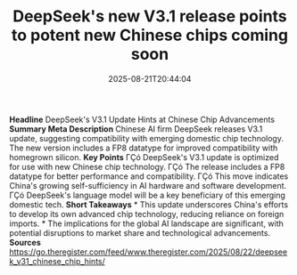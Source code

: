﻿---
title: "DeepSeek's new V3.1 release points to potent new Chinese chips coming soon"
date: "2025-08-21T20:44:04"
category: "Markets"
summary: ""
slug: "deepseeks new v31 release points to potent new chinese chips"
source_urls:
  - "https://go.theregister.com/feed/www.theregister.com/2025/08/22/deepseek_v31_chinese_chip_hints/"
seo:
  title: "DeepSeek's new V3.1 release points to potent new Chinese chips coming soon | Hash n Hedge"
  description: ""
  keywords: ["news", "markets", "brief"]
---
**Headline** DeepSeek's V3.1 Update Hints at Chinese Chip Advancements  **Summary Meta Description** Chinese AI firm DeepSeek releases V3.1 update, suggesting compatibility with emerging domestic chip technology. The new version includes a FP8 datatype for improved compatibility with homegrown silicon.  **Key Points**  ΓÇó DeepSeek's V3.1 update is optimized for use with new Chinese chip technology. ΓÇó The release includes a FP8 datatype for better performance and compatibility. ΓÇó This move indicates China's growing self-sufficiency in AI hardware and software development. ΓÇó DeepSeek's language model will be a key beneficiary of this emerging domestic tech.  **Short Takeaways**  * This update underscores China's efforts to develop its own advanced chip technology, reducing reliance on foreign imports. * The implications for the global AI landscape are significant, with potential disruptions to market share and technological advancements.  **Sources** https://go.theregister.com/feed/www.theregister.com/2025/08/22/deepseek_v31_chinese_chip_hints/ 
